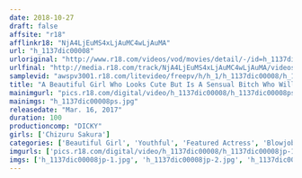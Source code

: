 ```yaml
---
date: 2018-10-27
draft: false
affsite: "r18"
afflinkr18: "NjA4LjEuMS4xLjAuMC4wLjAuMA"
url: "h_1137dic00008"
urloriginal: "http://www.r18.com/videos/vod/movies/detail/-/id=h_1137dic00008"
urlfinal: "http://media.r18.com/track/NjA4LjEuMS4xLjAuMC4wLjAuMA/videos/vod/movies/detail/-/id=h_1137dic00008"
samplevid: "awspv3001.r18.com/litevideo/freepv/h/h_1/h_1137dic00008/h_1137dic00008_dmb_w.mp4"
title: "A Beautiful Girl Who Looks Cute But Is A Sensual Bitch Who Will Let Anyone Fuck Her Instantly Chizuru Sakura"
mainimgurl: "pics.r18.com/digital/video/h_1137dic00008/h_1137dic00008ps.jpg"
mainimgs: "h_1137dic00008ps.jpg"
releasedate: "Mar. 16, 2017"
duration: 100
productioncomp: "DICKY"
girls: ['Chizuru Sakura']
categories: ['Beautiful Girl', 'Youthful', 'Featured Actress', 'Blowjob', 'Hi-Def']
imgurls: ['pics.r18.com/digital/video/h_1137dic00008/h_1137dic00008jp-1.jpg', 'pics.r18.com/digital/video/h_1137dic00008/h_1137dic00008jp-2.jpg', 'pics.r18.com/digital/video/h_1137dic00008/h_1137dic00008jp-3.jpg', 'pics.r18.com/digital/video/h_1137dic00008/h_1137dic00008jp-4.jpg', 'pics.r18.com/digital/video/h_1137dic00008/h_1137dic00008jp-5.jpg', 'pics.r18.com/digital/video/h_1137dic00008/h_1137dic00008jp-6.jpg', 'pics.r18.com/digital/video/h_1137dic00008/h_1137dic00008jp-7.jpg', 'pics.r18.com/digital/video/h_1137dic00008/h_1137dic00008jp-8.jpg', 'pics.r18.com/digital/video/h_1137dic00008/h_1137dic00008jp-9.jpg', 'pics.r18.com/digital/video/h_1137dic00008/h_1137dic00008jp-10.jpg', 'pics.r18.com/digital/video/h_1137dic00008/h_1137dic00008jp-11.jpg', 'pics.r18.com/digital/video/h_1137dic00008/h_1137dic00008jp-12.jpg', 'pics.r18.com/digital/video/h_1137dic00008/h_1137dic00008jp-13.jpg', 'pics.r18.com/digital/video/h_1137dic00008/h_1137dic00008jp-14.jpg', 'pics.r18.com/digital/video/h_1137dic00008/h_1137dic00008jp-15.jpg', 'pics.r18.com/digital/video/h_1137dic00008/h_1137dic00008jp-16.jpg', 'pics.r18.com/digital/video/h_1137dic00008/h_1137dic00008jp-17.jpg', 'pics.r18.com/digital/video/h_1137dic00008/h_1137dic00008jp-18.jpg', 'pics.r18.com/digital/video/h_1137dic00008/h_1137dic00008jp-19.jpg', 'pics.r18.com/digital/video/h_1137dic00008/h_1137dic00008jp-20.jpg']
imgs: ['h_1137dic00008jp-1.jpg', 'h_1137dic00008jp-2.jpg', 'h_1137dic00008jp-3.jpg', 'h_1137dic00008jp-4.jpg', 'h_1137dic00008jp-5.jpg', 'h_1137dic00008jp-6.jpg', 'h_1137dic00008jp-7.jpg', 'h_1137dic00008jp-8.jpg', 'h_1137dic00008jp-9.jpg', 'h_1137dic00008jp-10.jpg', 'h_1137dic00008jp-11.jpg', 'h_1137dic00008jp-12.jpg', 'h_1137dic00008jp-13.jpg', 'h_1137dic00008jp-14.jpg', 'h_1137dic00008jp-15.jpg', 'h_1137dic00008jp-16.jpg', 'h_1137dic00008jp-17.jpg', 'h_1137dic00008jp-18.jpg', 'h_1137dic00008jp-19.jpg', 'h_1137dic00008jp-20.jpg']
---
```


